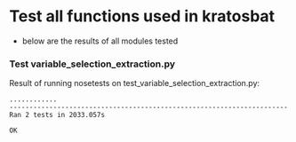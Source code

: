 # Test all functions used in kratosbat
- below are the results of all modules tested

### Test variable_selection_extraction.py
Result of running nosetests on test_variable_selection_extraction.py: 
```
............
----------------------------------------------------------------------
Ran 2 tests in 2033.057s

OK
```
